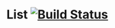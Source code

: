 # List [![Build Status](https://travis-ci.org/Tomek52/List.svg?branch=master)](https://travis-ci.org/Tomek52/List)
